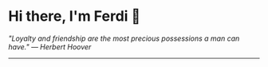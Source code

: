<h1>Hi there, I'm Ferdi 👋</h1>

<p><em>
  "Loyalty and friendship are the most precious possessions a man can have." — Herbert Hoover
</em></p>

---
